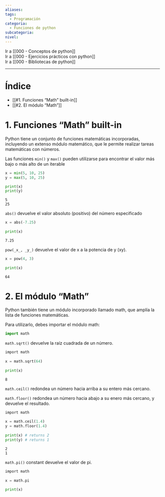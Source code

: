 ```yaml
---
aliases: 
tags:
  - Programación
categoria:
  - Funciones de python
subcategoria: 
nivel:
---
```


Ir a [[000 - Conceptos de python]] <br>
Ir a [[000 - Ejercicios prácticos con python]] <br>
Ir a [[000 - Bibliotecas de python]]

---

<!--INDICE-->
# Índice

- [[#1. Funciones “Math” built-in]]
- [[#2. El módulo “Math”]]
<!--/INDICE--> 

# 1. Funciones “Math” built-in

Python tiene un conjunto de funciones matemáticas incorporadas, incluyendo un extenso módulo matemático, que le permite realizar tareas matemáticas con números.

Las funciones `min()` y `max()` pueden utilizarse para encontrar el valor más bajo o más alto de un iterable

```python
x = min(5, 10, 25)
y = max(5, 10, 25)

print(x)
print(y)
```

	5
	25

`abs()` devuelve el valor absoluto (positivo) del número especificado

```python
x = abs(-7.25)  
  
print(x)
```

	7.25

`pow(_x_, _y_)` devuelve el valor de x a la potencia de y (xy).

```python
x = pow(4, 3)  
  
print(x)
```

	64

# 2. El módulo “Math”

Python también tiene un módulo incorporado llamado math, que amplía la lista de funciones matemáticas.

Para utilizarlo, debes importar el módulo math:

```python
import math
```

`math.sqrt()` devuelve la raíz cuadrada de un número.

```python
import math  
  
x = math.sqrt(64)  
  
print(x)
```

	8

`math.ceil()` redondea un número hacia arriba a su entero más cercano.

`math.floor()` redondea un número hacia abajo a su enero más cercano, y devuelve el resultado.

```python
import math  
  
x = math.ceil(1.4)  
y = math.floor(1.4)  
  
print(x) # returns 2  
print(y) # returns 1
```

	2
	1

`math.pi()` constant devuelve el valor de pi.

```python
import math  
  
x = math.pi  
  
print(x)
```